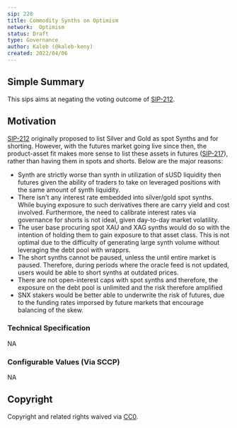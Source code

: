 ```yaml
---
sip: 228
title: Commodity Synths on Optimism
network:  Optimism 
status: Draft
type: Governance
author: Kaleb (@kaleb-keny)
created: 2022/04/06
---
```


## Simple Summary

<!--"If you can't explain it simply, you don't understand it well enough." Simply describe the outcome the proposed changes intends to achieve. This should be non-technical and accessible to a casual community member.-->

This sips aims at negating the voting outcome of [SIP-212](https://sips.synthetix.io/sips/sip-212/).

## Motivation

<!--This is where you explain the reasoning behind how you propose to solve the problem. Why did you propose to implement the change in this way, what were the considerations and trade-offs? The rationale fleshes out what motivated the design and why particular design decisions were made. It should describe alternate designs that were considered and related work. The rationale may also provide evidence of consensus within the community, and should discuss important objections or concerns raised during discussion.-->

[SIP-212](https://sips.synthetix.io/sips/sip-212/) originally proposed to list Silver and Gold as spot Synths and for shorting. However, with the futures market going live since then, the product-asset fit makes more sense to list these assets in futures ([SIP-217](https://sips.synthetix.io/sips/sip-217/)), rather than having them in spots and shorts. Below are the major reasons:
- Synth are strictly worse than synth in utilization of sUSD liquidity then futures given the ability of traders to take on leveraged positions with the same amount of synth liquidity.
- There isn't any interest rate embedded into silver/gold spot synths. While buying exposure to such derivatives there are carry yield and cost involved. Furthermore, the need to calibrate interest rates via governance for shorts is not ideal, given day-to-day market volatility.
- The user base procuring spot XAU and XAG synths would do so with the intention of holding them to gain exposure to that asset class. This is not optimal due to the difficulty of generating large synth volume without leveraging the debt pool with wrapprs.
- The short synths cannot be paused, unless the until entire market is paused. Therefore, during periods where the oracle feed is not updated, users would be able to short synths at outdated prices.
- There are not open-interest caps with spot synths and therefore, the exposure on the debt pool is unlimited and the risk therefore amplified
-  SNX stakers would be better able to underwrite the risk of futures, due to the funding rates imporsed by future markets that encourage balancing of the skew.


### Technical Specification

NA

### Configurable Values (Via SCCP)

NA


## Copyright

Copyright and related rights waived via [CC0](https://creativecommons.org/publicdomain/zero/1.0/).
